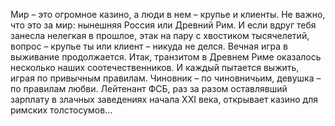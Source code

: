 <!--2016-11-26 21:20:13-->
Мир – это огромное казино, а люди в нем – крупье и клиенты. Не важно, что это за мир: нынешняя Россия или Древний Рим. И если вдруг тебя занесла нелегкая в прошлое, этак на пару с хвостиком тысячелетий, вопрос – крупье ты или клиент – никуда не делся. Вечная игра в выживание продолжается.
Итак, транзитом в Древнем Риме оказалось несколько наших соотечественников. И каждый пытается выжить, играя по привычным правилам. Чиновник – по чиновничьим, девушка – по правилам любви. Лейтенант ФСБ, раз за разом оставлявший зарплату в злачных заведениях начала XXI века, открывает казино для римских толстосумов…